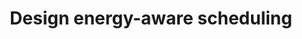---
layout: tactic

title:  "Design energy-aware scheduling"
tags: machine-learning deployment design-tactic measured
t-sort: "Awesome Tactic"
t-type: "Architectural Tactic"
categories: deployment
t-description: "An energy-aware dynamic scheduling policy refers to a strategy to optimize energy consumption of machine learning tasks.  It dynamically schedules tasks or processes based on their energy requirements and system conditions. The objective of an energy-aware dynamic scheduling policy is to make efficient use of available computational resources while minimizing energy consumption"
t-participant: "Software Designer"
t-artifact: 
t-context: "Distributed systems"
t-feature: 
t-intent: "Dynamically manage workers to maximize the overall utilization in distributed systems"
t-targetQA: "Resource utilization"
t-relatedQA: "Performance, Energy efficiency"
t-measuredimpact: "Scheduling 6 % more workers compared to other methods."
t-source: "Master Thesis 'Green tactics for ML-important QAs' by Heli Järvenpää (2023); 
Sun, Y., Zhou, S., & Gündüz, D. (2020, June). Energy-aware analog aggregation for federated learning with redundant data. In ICC 2020-2020 IEEE International Conference on Communications (ICC) (pp. 1-7). IEEE."
t-source-doi: "DOI:10.1109/ICC40277.2020.9148853"
t-diagram: "design-energy-aware-scheduling.png"
---